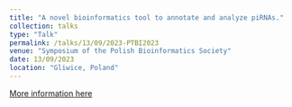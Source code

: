 ```yaml
---
title: "A novel bioinformatics tool to annotate and analyze piRNAs."
collection: talks
type: "Talk"
permalink: /talks/13/09/2023-PTBI2023
venue: "Symposium of the Polish Bioinformatics Society"
date: 13/09/2023
location: "Gliwice, Poland"
---
```


[More information here](https://www.ptbi.org.pl/website/conferences/ptbi2023/)
